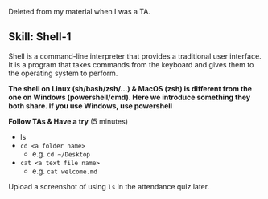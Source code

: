Deleted from my material when I was a TA. 


## Skill: Shell-1

Shell is a command-line interpreter that provides a traditional user interface. It is a program that takes commands from the keyboard and gives them to the operating system to perform.

**The shell on Linux (sh/bash/zsh/...) & MacOS (zsh) is different from the one on Windows (powershell/cmd). Here we introduce something they both share. If you use Windows, use powershell**

**Follow TAs & Have a try** (5 minutes)
 - ls
 - `cd <a folder name>`
   - e.g. `cd ~/Desktop` 
 - `cat <a text file name>`
   - e.g. `cat welcome.md`

Upload a screenshot of using `ls` in the attendance quiz later.
